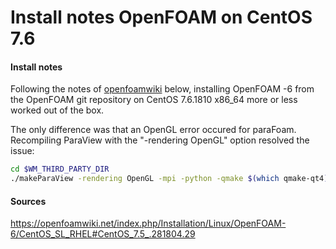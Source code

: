 # Install notes OpenFOAM on CentOS 7.6
#### Install notes
Following the notes of [openfoamwiki](https://openfoamwiki.net/index.php/Installation/Linux/OpenFOAM-6/CentOS_SL_RHEL#CentOS_7.5_.281804.29) below, installing OpenFOAM -6 from the OpenFOAM git repository on CentOS 7.6.1810 x86_64 more or less worked out of the box.

The only difference was that an OpenGL error occured for paraFoam. Recompiling ParaView with the "-rendering OpenGL" option resolved the issue:

```bash
cd $WM_THIRD_PARTY_DIR
./makeParaView -rendering OpenGL -mpi -python -qmake $(which qmake-qt4) > log.makePV 2>&1
```

#### Sources
https://openfoamwiki.net/index.php/Installation/Linux/OpenFOAM-6/CentOS_SL_RHEL#CentOS_7.5_.281804.29